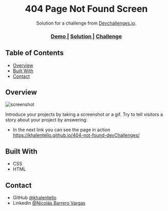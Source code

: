 <!-- Please update value in the {}  -->

<h1 align="center">404 Page Not Found Screen</h1>

<div align="center">
   Solution for a challenge from  <a href="http://devchallenges.io" target="_blank">Devchallenges.io</a>.
</div>

<div align="center">
  <h3>
    <a href="https://{your-demo-link.your-domain}">
      Demo
    </a>
    <span> | </span>
    <a href="https://{your-url-to-the-solution}">
      Solution
    </a>
    <span> | </span>
    <a href="https://devchallenges.io/challenges/wBunSb7FPrIepJZAg0sY">
      Challenge
    </a>
  </h3>
</div>

<!-- TABLE OF CONTENTS -->

## Table of Contents

- [Overview](#overview)
- [Built With](#built-with)
- [Contact](#contact)

<!-- OVERVIEW -->

## Overview

![screenshot](https://user-images.githubusercontent.com/16707738/92399059-5716eb00-f132-11ea-8b14-bcacdc8ec97b.png)

Introduce your projects by taking a screenshot or a gif. Try to tell visitors a story about your project by answering:

- In the next link you can see the page in action
  https://khalentello.github.io/404-not-found-devChallenges/

## Built With

<!-- This section should list any major frameworks that you built your project using. Here are a few examples.-->

- CSS
- HTML

## Contact

- GitHub [@khalentello](https://github.com/Khalentello)
- LinkedIn [@Nicolás Barrero Vargas](https://www.linkedin.com/in/nicolas-barrero-vargas/)
